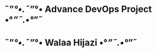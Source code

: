 #          ˜”*°•.˜”*°• Advance DevOps Project •°*”˜.•°*”˜
#                ˜”*°•.˜”*°• Walaa Hijazi •°*”˜.•°*”˜
